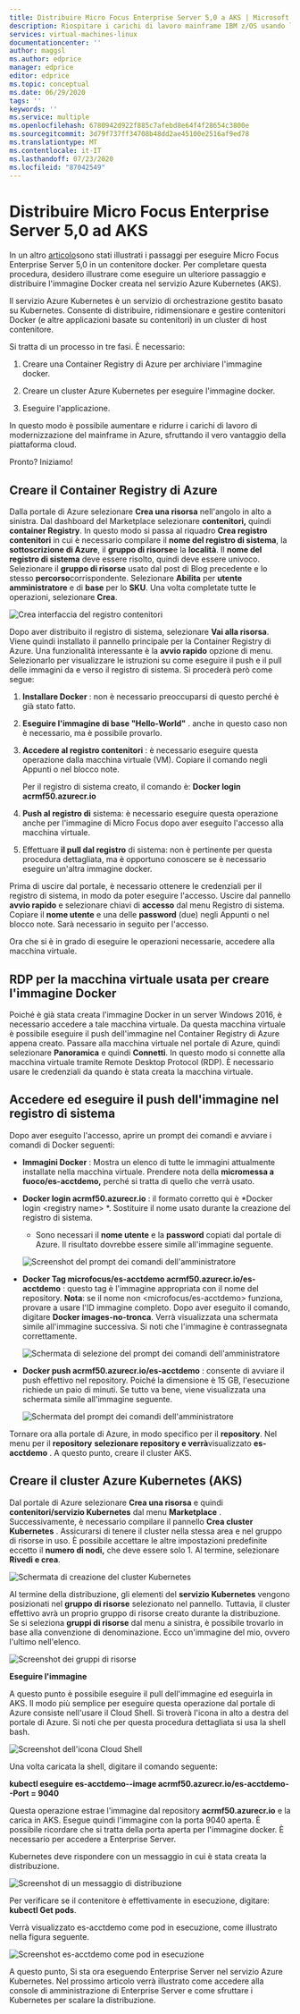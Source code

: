 ```yaml
---
title: Distribuire Micro Focus Enterprise Server 5,0 a AKS | Microsoft Docs
description: Riospitare i carichi di lavoro mainframe IBM z/OS usando l'ambiente di sviluppo e test con Micro Focus in macchine virtuali (VM) di Azure.
services: virtual-machines-linux
documentationcenter: ''
author: maggsl
ms.author: edprice
manager: edprice
editor: edprice
ms.topic: conceptual
ms.date: 06/29/2020
tags: ''
keywords: ''
ms.service: multiple
ms.openlocfilehash: 6780942d922f885c7afebd8e64f4f28654c3800e
ms.sourcegitcommit: 3d79f737ff34708b48dd2ae45100e2516af9ed78
ms.translationtype: MT
ms.contentlocale: it-IT
ms.lasthandoff: 07/23/2020
ms.locfileid: "87042549"
---
```

# <a name="deploy-micro-focus-enterprise-server-50-to-aks"></a>Distribuire Micro Focus Enterprise Server 5,0 ad AKS

In un altro [articolo](./run-enterprise-server-container.md)sono stati illustrati i passaggi per eseguire Micro Focus Enterprise Server 5,0 in un contenitore docker. Per completare questa procedura, desidero illustrare come eseguire un ulteriore passaggio e distribuire l'immagine Docker creata nel servizio Azure Kubernetes (AKS).

Il servizio Azure Kubernetes è un servizio di orchestrazione gestito basato su Kubernetes. Consente di distribuire, ridimensionare e gestire contenitori Docker (e altre applicazioni basate su contenitori) in un cluster di host contenitore.

Si tratta di un processo in tre fasi. È necessario:

1.  Creare una Container Registry di Azure per archiviare l'immagine docker.

2.  Creare un cluster Azure Kubernetes per eseguire l'immagine docker.

3.  Eseguire l'applicazione.

In questo modo è possibile aumentare e ridurre i carichi di lavoro di modernizzazione del mainframe in Azure, sfruttando il vero vantaggio della piattaforma cloud.

Pronto? Iniziamo!

## <a name="create-the-azure-container-registry"></a>Creare il Container Registry di Azure

Dalla portale di Azure selezionare **Crea una risorsa** nell'angolo in alto a sinistra. Dal dashboard del Marketplace selezionare **contenitori,** quindi **container Registry**. In questo modo si passa al riquadro **Crea registro contenitori** in cui è necessario compilare il **nome del registro di sistema**, la **sottoscrizione di Azure**, il **gruppo di risorse**e la **località**. Il **nome del registro di sistema** deve essere risolto, quindi deve essere univoco. Selezionare il **gruppo di risorse** usato dal post di Blog precedente e lo stesso **percorso**corrispondente. Selezionare **Abilita** per **utente amministratore** e di **base** per lo **SKU**. Una volta completate tutte le operazioni, selezionare **Crea**.

![Crea interfaccia del registro contenitori](media/deploy-image-1.png)

Dopo aver distribuito il registro di sistema, selezionare **Vai alla risorsa**. Viene quindi installato il pannello principale per la Container Registry di Azure. Una funzionalità interessante è la **avvio rapido** opzione di menu. Selezionarlo per visualizzare le istruzioni su come eseguire il push e il pull delle immagini da e verso il registro di sistema. Si procederà però come segue:

1.  **Installare Docker** : non è necessario preoccuparsi di questo perché è già stato fatto.

2.  **Eseguire l'immagine di base "Hello-World"** . anche in questo caso non è necessario, ma è possibile provarlo.

3.  **Accedere al registro contenitori** : è necessario eseguire questa operazione dalla macchina virtuale (VM). Copiare il comando negli Appunti o nel blocco note.

    Per il registro di sistema creato, il comando è: **Docker login acrmf50.azurecr.io**

4.  **Push al registro di** sistema: è necessario eseguire questa operazione anche per l'immagine di Micro Focus dopo aver eseguito l'accesso alla macchina virtuale.

5.  Effettuare **il pull dal registro** di sistema: non è pertinente per questa procedura dettagliata, ma è opportuno conoscere se è necessario eseguire un'altra immagine docker.

Prima di uscire dal portale, è necessario ottenere le credenziali per il registro di sistema, in modo da poter eseguire l'accesso. Uscire dal pannello **avvio rapido** e selezionare chiavi di **accesso** dal menu Registro di sistema. Copiare il **nome utente** e una delle **password** (due) negli Appunti o nel blocco note. Sarà necessario in seguito per l'accesso.

Ora che si è in grado di eseguire le operazioni necessarie, accedere alla macchina virtuale.

## <a name="rdp-to-the-virtual-machine-you-used-to-create-the-docker-image"></a>RDP per la macchina virtuale usata per creare l'immagine Docker

Poiché è già stata creata l'immagine Docker in un server Windows 2016, è necessario accedere a tale macchina virtuale. Da questa macchina virtuale è possibile eseguire il push dell'immagine nel Container Registry di Azure appena creato. Passare alla macchina virtuale nel portale di Azure, quindi selezionare **Panoramica** e quindi **Connetti**. In questo modo si connette alla macchina virtuale tramite Remote Desktop Protocol (RDP). È necessario usare le credenziali da quando è stata creata la macchina virtuale.

## <a name="log-in-and-push-the-image-to-the-registry"></a>Accedere ed eseguire il push dell'immagine nel registro di sistema

Dopo aver eseguito l'accesso, aprire un prompt dei comandi e avviare i comandi di Docker seguenti:

-   **Immagini Docker** : Mostra un elenco di tutte le immagini attualmente installate nella macchina virtuale. Prendere nota della **micromessa a fuoco/es-acctdemo,** perché si tratta di quello che verrà usato.

-   **Docker login acrmf50.azurecr.io** : il formato corretto qui è *Docker login \<registry name\> *. Sostituire il nome usato durante la creazione del registro di sistema.

    -   Sono necessari il **nome utente** e la **password** copiati dal portale di Azure. Il risultato dovrebbe essere simile all'immagine seguente.

    ![Screenshot del prompt dei comandi dell'amministratore](media/deploy-image-2.png)

-   **Docker Tag microfocus/es-acctdemo acrmf50.azurecr.io/es-acctdemo** : questo tag è l'immagine appropriata con il nome del repository. **Nota**: se il nome non \<microfocus/es-acctdemo\> funziona, provare a usare l'ID immagine completo. Dopo aver eseguito il comando, digitare **Docker images-no-tronca**. Verrà visualizzata una schermata simile all'immagine successiva. Si noti che l'immagine è contrassegnata correttamente.

    ![Schermata di selezione del prompt dei comandi dell'amministratore](media/deploy-image-3.png)

-   **Docker push acrmf50.azurecr.io/es-acctdemo** : consente di avviare il push effettivo nel repository. Poiché la dimensione è 15 GB, l'esecuzione richiede un paio di minuti. Se tutto va bene, viene visualizzata una schermata simile all'immagine seguente.

    ![Schermata del prompt dei comandi dell'amministratore](media/deploy-image-4.png)

Tornare ora alla portale di Azure, in modo specifico per il **repository**. Nel menu per il **repository** **selezionare repository e verrà**visualizzato **es-acctdemo** . A questo punto, creare il cluster AKS.

## <a name="create-the-azure-kubernetes-aks-cluster"></a>Creare il cluster Azure Kubernetes (AKS)

Dal portale di Azure selezionare **Crea una risorsa** e quindi **contenitori/servizio Kubernetes** dal menu **Marketplace** . Successivamente, è necessario compilare il pannello **Crea cluster Kubernetes** . Assicurarsi di tenere il cluster nella stessa area e nel gruppo di risorse in uso. È possibile accettare le altre impostazioni predefinite eccetto il **numero di nodi,** che deve essere solo 1. Al termine, selezionare **Rivedi e crea**.

![Schermata di creazione del cluster Kubernetes](media/deploy-image-5.png)

Al termine della distribuzione, gli elementi del **servizio Kubernetes** vengono posizionati nel **gruppo di risorse** selezionato nel pannello. Tuttavia, il cluster effettivo avrà un proprio gruppo di risorse creato durante la distribuzione. Se si seleziona **gruppi di risorse** dal menu a sinistra, è possibile trovarlo in base alla convenzione di denominazione. Ecco un'immagine del mio, ovvero l'ultimo nell'elenco.

![Screenshot dei gruppi di risorse](media/deploy-image-6.png)

**Eseguire l'immagine**

A questo punto è possibile eseguire il pull dell'immagine ed eseguirla in AKS. Il modo più semplice per eseguire questa operazione dal portale di Azure consiste nell'usare il Cloud Shell. Si troverà l'icona in alto a destra del portale di Azure. Si noti che per questa procedura dettagliata si usa la shell bash.

![Screenshot dell'icona Cloud Shell](media/deploy-image-7.png)

Una volta caricata la shell, digitare il comando seguente:

**kubectl eseguire es-acctdemo--image acrmf50.azurecr.io/es-acctdemo--Port = 9040**

Questa operazione estrae l'immagine dal repository **acrmf50.azurecr.io** e la carica in AKS. Esegue quindi l'immagine con la porta 9040 aperta. È possibile ricordare che si tratta della porta aperta per l'immagine docker. È necessario per accedere a Enterprise Server.

Kubernetes deve rispondere con un messaggio in cui è stata creata la distribuzione.

![Screenshot di un messaggio di distribuzione](media/deploy-image-8.jpg)

Per verificare se il contenitore è effettivamente in esecuzione, digitare: **kubectl Get pods**.

Verrà visualizzato es-acctdemo come pod in esecuzione, come illustrato nella figura seguente.

![Screenshot es-acctdemo come pod in esecuzione](media/deploy-image-9.png)

A questo punto, Si sta ora eseguendo Enterprise Server nel servizio Azure Kubernetes. Nel prossimo articolo verrà illustrato come accedere alla console di amministrazione di Enterprise Server e come sfruttare i Kubernetes per scalare la distribuzione.
